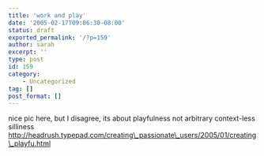 ```yaml
---
title: 'work and play'
date: '2005-02-17T09:06:30-08:00'
status: draft
exported_permalink: '/?p=159'
author: sarah
excerpt: ''
type: post
id: 159
category:
    - Uncategorized
tag: []
post_format: []
---
```

nice pic here, but I disagree, its about playfulness not arbitrary context-less silliness  
http://headrush.typepad.com/creating\_passionate\_users/2005/01/creating\_playfu.html
